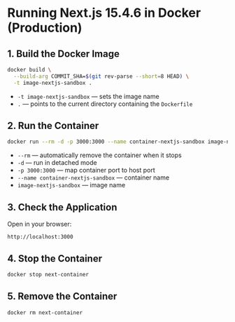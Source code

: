 # Running Next.js 15.4.6 in Docker (Production)

## 1. Build the Docker Image  
```bash
docker build \
  --build-arg COMMIT_SHA=$(git rev-parse --short=8 HEAD) \
  -t image-nextjs-sandbox .
```

* `-t image-nextjs-sandbox` — sets the image name
* `.` — points to the current directory containing the `Dockerfile`

## 2. Run the Container  
```bash
docker run --rm -d -p 3000:3000 --name container-nextjs-sandbox image-nextjs-sandbox
```

* `--rm` — automatically remove the container when it stops
* `-d` — run in detached mode
* `-p 3000:3000` — map container port to host port
* `--name container-nextjs-sandbox` — container name
* `image-nextjs-sandbox` — image name

## 3. Check the Application

Open in your browser:

```
http://localhost:3000
```

## 4. Stop the Container

```bash
docker stop next-container
```

## 5. Remove the Container

```bash
docker rm next-container
```
